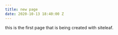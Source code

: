```yaml
---
title: new page
date: 2020-10-13 18:40:00 Z
---
```


this is the first page that is being created with siteleaf.